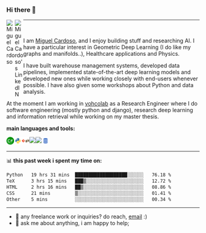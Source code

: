 ### Hi there 👋
<a href="https://twitter.com/msd.cardoso">
  <img align="left" alt="Miguel Cardoso" | Twitter" width="22px" src="https://raw.githubusercontent.com/peterthehan/peterthehan/master/assets/twitter.svg" />
</a>
<a href="https://www.linkedin.com/in/miguel-sd-cardoso//">
  <img align="left" alt="Miguel Cardoso's LinkedIN" width="22px" src="https://raw.githubusercontent.com/peterthehan/peterthehan/master/assets/linkedin.svg" />
</a>
 <hr />
<br>
                                        
                                        
I am [Miguel Cardoso](https://tekaichi.github.io/), and I enjoy building stuff and researching AI. I have a particular interest in Geometric Deep Learning (I do like my graphs and manifolds..), Healthcare applications and Physics.
                                       
I have built warehouse management systems, developed data pipelines, implemented state-of-the-art deep learning models and developed new ones while working closely with end-users whenever possible.
I have also given some workshops about Python and data analysis.
                                        
At the moment I am working in [vohcolab](www.vohcolab.org) as a Research Engineer where I do software engineering (mostly python and django), research deep learning and information retrieval while working on my master thesis.
                                        
                                        
                                        
**main languages and tools:**  
 <div style="display:flex">                                       
<code><img height="20" src="https://raw.githubusercontent.com/github/explore/80688e429a7d4ef2fca1e82350fe8e3517d3494d/topics/csharp/csharp.png"></code>
<code><img height="20" src="https://raw.githubusercontent.com/github/explore/80688e429a7d4ef2fca1e82350fe8e3517d3494d/topics/python/python.png"></code>                            <code><img height="20" src="https://raw.githubusercontent.com/github/explore/80688e429a7d4ef2fca1e82350fe8e3517d3494d/topics/git/git.png"></code>  
<code><img height="20" src="https://pytorch.org/assets/images/pytorch-logo.png"></code>
<code><img height="20" src="http://data.neo4j.com/img/neo4j.png"></code>  
<code><img height="20" src="https://raw.githubusercontent.com/github/explore/80688e429a7d4ef2fca1e82350fe8e3517d3494d/topics/sql/sql.png"></code>  
 </div>
  
  <hr/>                                          
 
                                        
📊 **this past week i spent my time on:**
                                        
<!--START_SECTION:waka-->
```text
Python   19 hrs 31 mins  ███████████████████░░░░░░   76.18 % 
TeX      3 hrs 15 mins   ███▒░░░░░░░░░░░░░░░░░░░░░   12.72 % 
HTML     2 hrs 16 mins   ██▒░░░░░░░░░░░░░░░░░░░░░░   08.86 % 
CSS      21 mins         ▒░░░░░░░░░░░░░░░░░░░░░░░░   01.41 % 
Other    5 mins          ░░░░░░░░░░░░░░░░░░░░░░░░░   00.34 % 
```
<!--END_SECTION:waka-->
                                        
                                        
<hr/>    
                                        
- 💼 any freelance work or inquiries? do reach, [email](mailto:msd.cardoso@hotmail.com) :)
- 💬 ask me about anything, i am happy to help;
